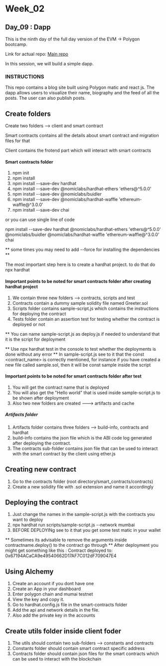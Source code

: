 

# Week_02
## Day_09 : Dapp

This is the ninth day of the full day version of the EVM → Polygon bootcamp.

Link for actual repo: [Main repo](https://github.com/Web3-courses/Polygon_Blog)

In this session, we will build a simple dapp.

### INSTRUCTIONS

This repo contains a blog site built using Polygon matic and react js. 
The dapp allows users to visualize their name, biography and the feed of all the posts. The user can also publish posts.

## Create folders

Create two folders --> client and smart contract

Smart contracts contains all the details about smart contract and migration files for that

Client contains the frotend part which will interact with smart contracts


#### Smart contracts folder

1. npm init 
2. npm install
3. npm install --save-dev hardhat
4. npm install --save-dev @nomiclabs/hardhat-ethers 'ethers@^5.0.0'
5. npm install --save-dev @nomiclabs/buidler
6. npm install --save-dev @nomiclabs/hardhat-waffle 'ethereum-waffle@^3.0.0'
7. npm install --save-dev chai

or you can use single line of code

npm install --save-dev hardhat @nomiclabs/hardhat-ethers 'ethers@^5.0.0' @nomiclabs/buidler @nomiclabs/hardhat-waffle 'ethereum-waffle@^3.0.0' chai

** some times you may need to add --force for installing the dependencies **

The most important step here is to create a hardhat project. to do that do npx hardhat

#### Important points to be noted for smart contracts folder after creating hardhat project

1. We contain three new folders --> contracts, scripts and test
2. Contracts contain a dummy sample solidity file named Greeter.sol
3. Scripts folder contains sample-script.js which contains the instructions for deploying the contract
4. Tests folder contain an assertion test for testing whether the contract is deployed or not

** You can name sample-script.js as deploy.js if needed to understand that it is the script for deployment


** Use npx hardhat test in the console to test whether the deployments is done without any error
** In sample-script.js see to it that the const <contract_name> is correctly mentioned, for instance if you have created a new file called sample.sol, then it will be const sample inside the script

#### Important points to be noted for smart contracts folder after test

1. You will get the contract name that is deployed
2. You will also get the "Hello world" that is used inside sample-script.js to be shown after deployment
3. Also two new folders are created ---> artifacts and cache

##### Artifacts folder

1. Artifacts folder contains three folders --> build-info, contracts and hardhat
2. build-info contains the json file which is the ABI code log generated after deploying the contract.
3. The contracts sub-folder contains json file that can be used to interact with the smart contract by the client using ether.js

## Creating new contract

1. Go to the contracts folder (root directory/smart_contracts/contracts)
2. Create a new solidity file with .sol extension and name it accordingly

## Deploying the contract
1. Just change the names in the sample-script.js with the contracts you want to deploy
2. npx hardhat run scripts/sample-script.js --network mumbai
3. BEFORE DEPLOYINg see to it that you get some test matic in your wallet

** Sometimes its advisable to remove the arguments inside contractname.deploy() to the contract go through
** After deployment you might get something like this : Contract deployed to: 0x67194ACaCA9e49540662D17AF7C012dF709047E4


## Using Alchemy

1. Create an account if you dont have one
2. Create an App in your dashboard
3. Enter polygon chain and mumai testnet
4. View the key and copy it.
5. Go to hardhat.config.js file in the smart-contracts folder
6. Add the api and network details in the file.
7. Also add the private key in the accounts

## Create utils folder inside client foder

1. The utils should contain two sub-folders --> constants and contracts
2. Constants folder should contain smart contract specific address
3. Contracts folder should contain json files for the smart contracts which can be used to interact with the blockchain



